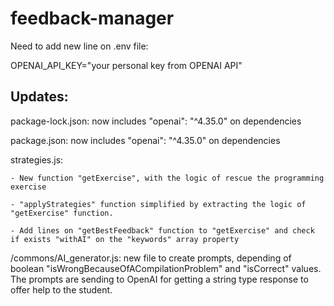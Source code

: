 # feedback-manager

Need to add new line on .env file:

OPENAI_API_KEY="your personal key from OPENAI API"

Updates:
--------
package-lock.json: now includes "openai": "^4.35.0" on dependencies

package.json: now includes "openai": "^4.35.0" on dependencies

strategies.js:

    - New function "getExercise", with the logic of rescue the programming exercise
    
    - "applyStrategies" function simplified by extracting the logic of "getExercise" function.
    
    - Add lines on "getBestFeedback" function to "getExercise" and check if exists "withAI" on the "keywords" array property
    
    
/commons/AI_generator.js: new file to create prompts, depending of boolean "isWrongBecauseOfACompilationProblem" and "isCorrect" values. The prompts are sending to OpenAI for getting a string type response to offer help to the student.
